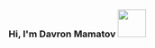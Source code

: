 ### Hi, I'm Davron Mamatov <img src="https://media3.giphy.com/media/gM5qFksULw54NMWyry/giphy.gif?cid=ecf05e473jx7zcyo34a9h59eo5o9g5sstt2awb1kxew2al3l&rid=giphy.gif&ct=s" width="50px"/>
